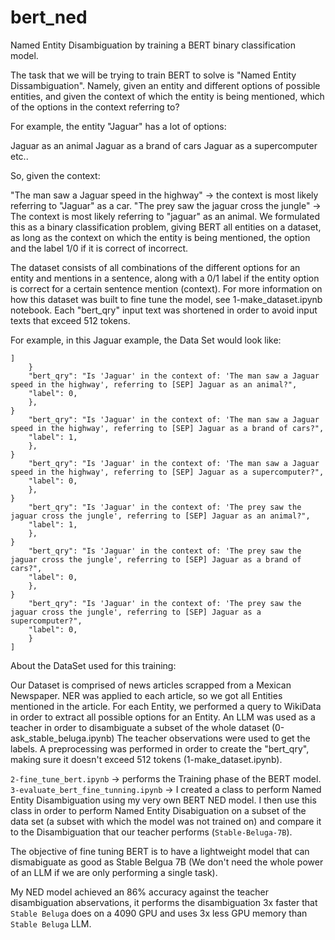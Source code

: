 # bert_ned
Named Entity Disambiguation by training a BERT binary classification model.

The task that we will be trying to train BERT to solve is "Named Entity Dissambiguation". Namely, given an entity and different options of possible entities, and given the context of which the entity is being mentioned, which of the options in the context referring to?

For example, the entity "Jaguar" has a lot of options:

Jaguar as an animal
Jaguar as a brand of cars
Jaguar as a supercomputer
etc..

So, given the context:

"The man saw a Jaguar speed in the highway" -> the context is most likely referring to "Jaguar" as a car.
"The prey saw the jaguar cross the jungle" -> The context is most likely referring to "jaguar" as an animal.
We formulated this as a binary classification problem, giving BERT all entities on a dataset, as long as the context on which the entity is being mentioned, the option and the label 1/0 if it is correct of incorrect.

The dataset consists of all combinations of the different options for an entity and mentions in a sentence, along with a 0/1 label if the entity option is correct for a certain sentence mention (context). For more information on how this dataset was built to fine tune the model, see 1-make_dataset.ipynb notebook. Each "bert_qry" input text was shortened in order to avoid input texts that exceed 512 tokens.

For example, in this Jaguar example, the Data Set would look like:
```
]
    }
    "bert_qry": "Is 'Jaguar' in the context of: 'The man saw a Jaguar speed in the highway', referring to [SEP] Jaguar as an animal?",
    "label": 0,
    },
}
    "bert_qry": "Is 'Jaguar' in the context of: 'The man saw a Jaguar speed in the highway', referring to [SEP] Jaguar as a brand of cars?",
    "label": 1,
    },
}
    "bert_qry": "Is 'Jaguar' in the context of: 'The man saw a Jaguar speed in the highway', referring to [SEP] Jaguar as a supercomputer?",
    "label": 0,
    },
}
    "bert_qry": "Is 'Jaguar' in the context of: 'The prey saw the jaguar cross the jungle', referring to [SEP] Jaguar as an animal?",
    "label": 1,
    },
}
    "bert_qry": "Is 'Jaguar' in the context of: 'The prey saw the jaguar cross the jungle', referring to [SEP] Jaguar as a brand of cars?",
    "label": 0,
    },
}
    "bert_qry": "Is 'Jaguar' in the context of: 'The prey saw the jaguar cross the jungle', referring to [SEP] Jaguar as a supercomputer?",
    "label": 0,
    }
]
```

About the DataSet used for this training:

Our Dataset is comprised of news articles scrapped from a Mexican Newspaper. NER was applied to each article, so we got all Entities mentioned in the article. For each Entity, we performed a query to WikiData in order to extract all possible options for an Entity. An LLM was used as a teacher in order to disambiguate a subset of the whole dataset (0-ask_stable_beluga.ipynb) The teacher observations were used to get the labels. A preprocessing was performed in order to create the "bert_qry", making sure it doesn't exceed 512 tokens (1-make_dataset.ipynb).

`2-fine_tune_bert.ipynb` -> performs the Training phase of the BERT model.
`3-evaluate_bert_fine_tunning.ipynb` -> I created a class to perform Named Entity Disambiguation using my very own BERT NED model. I then use this class in order to perform Named Entity Disabiguation on a subset of the data set (a subset with which the model was not trained on) and compare it to the Disambiguation that our teacher performs (`Stable-Beluga-7B`).

The objective of fine tuning BERT is to have a lightweight model that can dismabiguate as good as Stable Belgua 7B (We don't need the whole power of an LLM if we are only performing a single task).

My NED model achieved an 86% accuracy against the teacher disambiguation abservations, it performs the disambiguation 3x faster that `Stable Beluga` does on a 4090 GPU and uses 3x less GPU memory than `Stable Beluga` LLM.